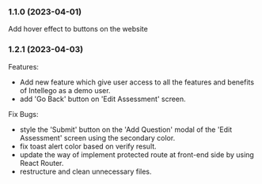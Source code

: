 ### 1.1.0 (2023-04-01)

Add hover effect to buttons on the website

### 1.2.1 (2023-04-03)

Features:

- Add new feature which give user access to all the features and benefits of Intellego as a demo user.
- add 'Go Back' button on 'Edit Assessment' screen.

Fix Bugs:

- style the 'Submit' button on the 'Add Question' modal of the 'Edit Assessment' screen using the secondary color.
- fix toast alert color based on verify result.
- update the way of implement protected route at front-end side by using React Router.
- restructure and clean unnecessary files.
